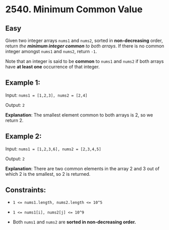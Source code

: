 # 2540. Minimum Common Value

## Easy

Given two integer arrays `nums1` and `nums2`, sorted in **non-decreasing** order, return _the **minimum integer common** to both arrays_. If there is no common integer amongst `nums1` and `nums2`, return `-1`.

Note that an integer is said to be **common** to `nums1` and `nums2` if both arrays have **at least one** occurrence of that integer.

## Example 1:

Input: `nums1 = [1,2,3], nums2 = [2,4]`

Output: `2`

**Explanation**: The smallest element common to both arrays is 2, so we return 2.

## Example 2:

Input: `nums1 = [1,2,3,6], nums2 = [2,3,4,5]`

Output: `2`

**Explanation**: There are two common elements in the array 2 and 3 out of which 2 is the smallest, so 2 is returned.

## Constraints:

- `1 <= nums1.length, nums2.length <= 10^5`

- `1 <= nums1[i], nums2[j] <= 10^9`

- Both `nums1` and `nums2` are **sorted in non-decreasing order.**
